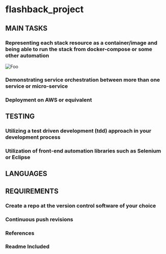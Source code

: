 # flashback_project

## MAIN TASKS

### Representing each stack resource as a container/image and being able to run the stack from docker-compose or some other automation

![Foo](https://drive.google.com/uc?export=view&id=1yf0zEfsve3ZSlKPtw1It4dZNpUegWXHL)

### Demonstrating service orchestration between more than one service or micro-service

### Deployment on AWS or equivalent

## TESTING

### Utilizing a test driven development (tdd) approach in your development process

### Utilization of front-end automation libraries such as Selenium or Eclipse

## LANGUAGES

## REQUIREMENTS

### Create a repo at the version control software of your choice

### Continuous push revisions 

### References

### Readme Included
